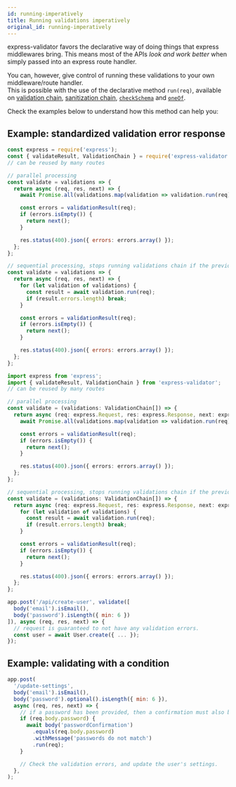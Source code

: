 ```yaml
---
id: running-imperatively
title: Running validations imperatively
original_id: running-imperatively
---
```


express-validator favors the declarative way of doing things that express middlewares bring.
This means most of the APIs _look and work better_ when simply passed into an express route handler.

You can, however, give control of running these validations to your own middleware/route handler.  
This is possible with the use of the declarative method `run(req)`, available on
[validation chain](api-validation-chain.md#runreq-options), [sanitization chain](api-sanitization-chain.md#runreq), [`checkSchema`](api-check.md#checkschemaschema) and [`oneOf`](api-check.md#oneofvalidationchains-message).

Check the examples below to understand how this method can help you:

## Example: standardized validation error response

<!--DOCUSAURUS_CODE_TABS-->
<!--JavaScript-->

```js
const express = require('express');
const { validateResult, ValidationChain } = require('express-validator');
// can be reused by many routes

// parallel processing
const validate = validations => {
  return async (req, res, next) => {
    await Promise.all(validations.map(validation => validation.run(req)));

    const errors = validationResult(req);
    if (errors.isEmpty()) {
      return next();
    }

    res.status(400).json({ errors: errors.array() });
  };
};

// sequential processing, stops running validations chain if the previous one have failed.
const validate = validations => {
  return async (req, res, next) => {
    for (let validation of validations) {
      const result = await validation.run(req);
      if (result.errors.length) break;
    }

    const errors = validationResult(req);
    if (errors.isEmpty()) {
      return next();
    }

    res.status(400).json({ errors: errors.array() });
  };
};
```

<!--TypeScript-->

```typescript
import express from 'express';
import { validateResult, ValidationChain } from 'express-validator';
// can be reused by many routes

// parallel processing
const validate = (validations: ValidationChain[]) => {
  return async (req: express.Request, res: express.Response, next: express.NextFunction) => {
    await Promise.all(validations.map(validation => validation.run(req)));

    const errors = validationResult(req);
    if (errors.isEmpty()) {
      return next();
    }

    res.status(400).json({ errors: errors.array() });
  };
};

// sequential processing, stops running validations chain if the previous one have failed.
const validate = (validations: ValidationChain[]) => {
  return async (req: express.Request, res: express.Response, next: express.NextFunction) => {
    for (let validation of validations) {
      const result = await validation.run(req);
      if (result.errors.length) break;
    }

    const errors = validationResult(req);
    if (errors.isEmpty()) {
      return next();
    }

    res.status(400).json({ errors: errors.array() });
  };
};
```

<!--END_DOCUSAURUS_CODE_TABS-->

```js
app.post('/api/create-user', validate([
  body('email').isEmail(),
  body('password').isLength({ min: 6 })
]), async (req, res, next) => {
  // request is guaranteed to not have any validation errors.
  const user = await User.create({ ... });
});
```

## Example: validating with a condition

```js
app.post(
  '/update-settings',
  body('email').isEmail(),
  body('password').optional().isLength({ min: 6 }),
  async (req, res, next) => {
    // if a password has been provided, then a confirmation must also be provided.
    if (req.body.password) {
      await body('passwordConfirmation')
        .equals(req.body.password)
        .withMessage('passwords do not match')
        .run(req);
    }

    // Check the validation errors, and update the user's settings.
  },
);
```
